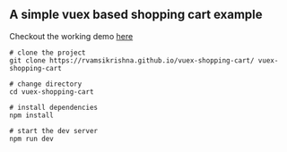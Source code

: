 ## A simple vuex based shopping cart example

Checkout the working demo [here](https://rvamsikrishna.github.io/vuex-shopping-cart/)

```
# clone the project
git clone https://rvamsikrishna.github.io/vuex-shopping-cart/ vuex-shopping-cart

# change directory
cd vuex-shopping-cart

# install dependencies
npm install

# start the dev server
npm run dev

```
